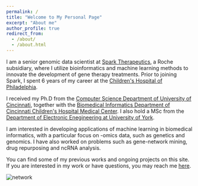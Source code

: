```yaml
---
permalink: /
title: "Welcome to My Personal Page"
excerpt: "About me"
author_profile: true
redirect_from: 
  - /about/
  - /about.html
---
```



I am a senior genomic data scientist at [Spark Therapeutics](https://sparktx.com/), a Roche subsidiary, where I utilize bioinformatics and machine learning methods to innovate the development of gene therapy treatments. Prior to joining Spark, I spent 6 years of my career at the [Children's Hospital of Philadelphia](https://www.chop.edu/).

I received my Ph.D from the [Computer Science Department of University of Cincinnati](https://ceas.uc.edu/academics/departments/electrical-engineering-computer-science.html), together with the [Biomedical Informatics Department of Cincinnati Children's Hospital Medical Center](https://www.cincinnatichildrens.org/research/divisions/b/bmi). I also hold a MSc from the [Department of Electronic Enegineering at University of York](https://www.york.ac.uk/electronic-engineering/). 

I am interested in developing applications of machine learning in biomedical informatics, with a particular focus on -omics data, such as genetics and genomics. I have also worked on problems such as gene-network mining, drug repurposing and ncRNA analysis.

You can find some of my previous works and ongoing projects on this site. If you are interested in my work or have questions, you may reach me [here](mailto:wuco@mail.uc.edu).


![network](https://chaozhongyinxiang.github.io/images/network_small.png)
